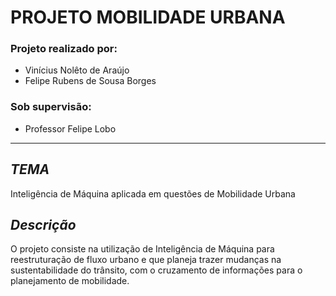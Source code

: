 # PROJETO MOBILIDADE URBANA 

### Projeto realizado por:
  - Vinícius Nolêto de Araújo
  - Felipe Rubens de Sousa Borges

### Sob supervisão:
  - Professor Felipe Lobo

---

## *TEMA*
Inteligência de Máquina aplicada em questões de Mobilidade Urbana

## *Descrição*
O projeto consiste na utilização de Inteligência de Máquina para reestruturação de fluxo urbano e que planeja trazer mudanças na sustentabilidade do trânsito, com o cruzamento de informações para o planejamento de mobilidade.
